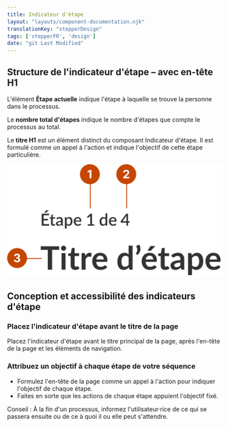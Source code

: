 ```yaml
---
title: Indicateur d'étape
layout: "layouts/component-documentation.njk"
translationKey: "stepperDesign"
tags: ['stepperFR', 'design']
date: "git Last Modified"
---
```


## Structure de l'indicateur d'étape – avec en-tête H1

L'élément **Étape actuelle** indique l'étape à laquelle se trouve la personne dans le processus.

Le **nombre total d'étapes** indique le nombre d'étapes que compte le processus au total.

Le **titre H1** est un élément distinct du composant Indicateur d'étape. Il est formulé comme un appel à l'action et indique l'objectif de cette étape particulière.

<img class="b-sm b-default p-400" src="/images/fr/components/anatomy/gcds-stepper-anatomy.svg" alt="L'anatomie du composant indicateur d'étape identifiant l'étape courante, le nombre total d'étapes et le titre de la page." />

## Conception et accessibilité des indicateurs d'étape

### Placez l'indicateur d'étape avant le titre de la page

Placez l'indicateur d'étape avant le titre principal de la page, après l'en-tête de la page et les éléments de navigation.

### Attribuez un objectif à chaque étape de votre séquence

- Formulez l'en-tête de la page comme un appel à l'action pour indiquer l'objectif de chaque étape.
- Faites en sorte que les actions de chaque étape appuient l'objectif fixé.

Conseil : À la fin d'un processus, informez l'utilisateur·rice de ce qui se passera ensuite ou de ce à quoi il ou elle peut s'attendre.
